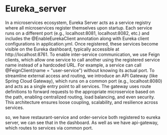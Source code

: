 # Eureka_server


In a microservices ecosystem, Eureka Server acts as a service registry where all microservices register themselves upon startup. Each service runs on a different port (e.g., localhost:8081, localhost:8082, etc.) and includes the @EnableEurekaClient annotation along with Eureka client configurations in application.yml. Once registered, these services become visible on the Eureka dashboard, typically accessible at http://localhost:8761. To enable inter-service communication, we use Feign clients, which allow one service to call another using the registered service name instead of a hardcoded URL. For example, a service can call @FeignClient(name = "user-service") without knowing its actual port. To streamline external access and routing, we introduce an API Gateway (like Spring Cloud Gateway), which runs on a common port (e.g., localhost:8080) and acts as a single entry point to all services. The gateway uses route definitions to forward requests to the appropriate microservice based on the path, enabling centralized routing, load balancing, and even security. This architecture ensures loose coupling, scalability, and resilience across services.


so, we have restaurant-service and order-service both registered to eureka server, we can see that in the dashboard. 
As well as we have api-gateway, which routes to services via common port. 
